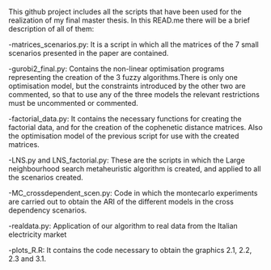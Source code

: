 This github project includes all the scripts that have been used for the realization of my final master thesis. In this READ.me there will be a brief description of all of them:

-matrices_scenarios.py: It is a script in which all the matrices of the 7 small scenarios presented in the paper are contained.

-gurobi2_final.py: Contains the non-linear optimisation programs representing the creation of the 3 fuzzy algorithms.There is only one optimisation model, 
but the constraints introduced by the other two are commented, so that to use any of the three models the relevant restrictions must be uncommented or commented.

-factorial_data.py: It contains the necessary functions for creating the factorial data, and for the creation of the cophenetic distance matrices. 
Also the optimisation model of the previous script for use with the created matrices.

-LNS.py and LNS_factorial.py: These are the scripts in which the Large neighbourhood search metaheuristic algorithm is created, and applied to all the scenarios created.

-MC_crossdependent_scen.py: Code in which the montecarlo experiments are carried out to obtain the ARI of the different models in the cross dependency scenarios.

-realdata.py: Application of our algorithm to real data from the Italian electricity market

-plots_R.R: It contains the code necessary to obtain the graphics 2.1, 2.2, 2.3 and 3.1.
